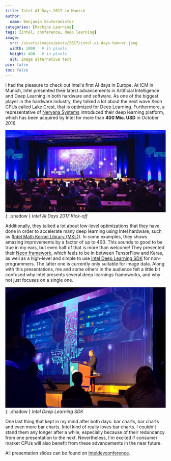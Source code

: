 ```yaml
---
title: Intel AI Days 2017 in Munich
author:
  name: Benjamin Sautermeister
categories: [Machine Learning]
tags: [intel, conference, deep learning]
image:
  src: /assets/images/posts/2017/intel-ai-days-banner.jpeg
  width: 1000   # in pixels
  height: 400   # in pixels
  alt: image alternative text
pin: false
toc: false
---
```


I had the pleasure to check out Intel's first AI days in Europe. At ICM in Munich, Intel presented their latest advancements
in Artificial Intelligence and Deep Learning in both hardware and software. As one of the biggest player in the
hardware industry, they talked a lot about the next wave Xeon CPUs called
[Lake Crest](https://newsroom.intel.com/news-releases/intel-ai-day-news-release/), that is optimized for Deep Learning.
Furthermore, a representative of [Nervana Systems](https://www.nervanasys.com/) introduced their deep learning platform,
which has been acquired by Intel for more than **400 Mio. USD** in October 2016.

![Intel AI Days 2017](/assets/images/posts/2017/intel-ai-days1.jpeg){: .shadow }
_Intel AI Days 2017 Kick-off_

Additionally, they talked a lot about low-level optimizations that they have done in order to accelerate many deep learning
using Intel hardware, such as ([Intel Math Kernel Library (MKL)](https://software.intel.com/mk)). In some examples,
they shows amazing improvements by a factor of up to 400. This sounds to good to be true in my ears, but even half of that
is more than welcome! They presented their [Neon framework](https://neon.nervanasys.com/docs/latest/optimizers.html),
which feels to be in between TensorFlow and Keras, as well as a high-level and simple to use
[Intel Deep Learning SDK](https://software.intel.com/en-us/a) for non-programmers. The latter one is currently only suitable
for image data. Along with this presentations, me and some others in the audience felt a little bit confused why Intel presents
several deep learnings frameworks, and why not just focuses on a single one.

![Intel Deep Learning SDK](/assets/images/posts/2017/intel-ai-days2.jpeg){: .shadow }
_Intel Deep Learning SDK_

One last thing that kept in my mind after both days: bar charts, bar charts and even more bar charts.
Intel kind of really loves bar charts. I couldn't stand them any longer after a while, especially because of their redundancy
from one presentation to the next. Nevertheless, I'm excited if consumer market CPUs will also benefit from these advancements
in the near future.

All presentation slides can be found on [Inteldevconference](http://www.inteldevconference.com/ai-day-munich-slides/).